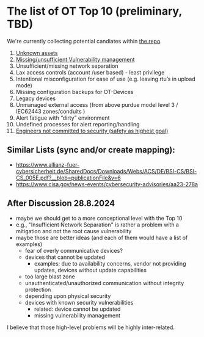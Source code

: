 # The list of OT Top 10 (preliminary, TBD)

We're currently collecting potential candiates within [the repo](/docs/potential-top-10).

1. [Unknown assets](https://ot.owasp.org/potential-top-10/unknown-assets/)
2. [Missing/unsufficient Vulnerability management](https://ot.owasp.org/potential-top-10/missing-vulnerability-management/)
3. Unsufficient/missing network separation
4. Lax access controls  (account /user based)  - least privilege
5. Intentional misconfiguration for ease of use (e.g. leaving rtu’s in upload mode)
6. Missing configuration backups for OT-Devices
7. Legacy devices
8. Unmanaged external access (from above purdue model level 3 / IEC62443 zones/conduits )
9. Alert fatigue with “dirty” environment
10. Undefined processes for alert reporting/handling
11. [Engineers not committed to security (safety as highest goal)](https://ot.owasp.org/potential-top-10/security-culture/)

## Similar Lists (sync and/or create mapping):

- https://www.allianz-fuer-cybersicherheit.de/SharedDocs/Downloads/Webs/ACS/DE/BSI-CS/BSI-CS_005E.pdf?__blob=publicationFile&v=6
- https://www.cisa.gov/news-events/cybersecurity-advisories/aa23-278a

## After Discussion 28.8.2024

- maybe we should get to a more conceptional level with the Top 10
- e.g., "Insufficient Network Separation" is rather a problem with a mitigation and not the root cause vulnerability
- maybe those are better ideas (and each of them would have a list of examples)
  - fear of overly communicative devices?
  - devices that cannot be updated
    - examples: due to availability concerns, vendor not providing updates, devices without update capabilities
  - too large blast zone
  - unauthenticated/unauthorized communication without integrity protection
  - depending upon physical security
  - devices with known security vulnerabilities
    - related: device cannot be updated
    - missing vulnerability management

I believe that those high-level problems will be highly inter-related.
